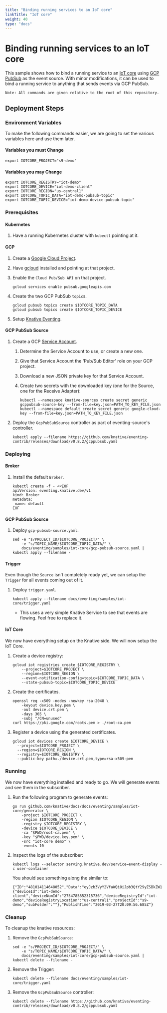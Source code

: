 ```yaml
---
title: "Binding running services to an IoT core"
linkTitle: "IoT core"
weight: 40
type: "docs"
---
```


# Binding running services to an IoT core

This sample shows how to bind a running service to an
[IoT core](https://cloud.google.com/iot-core/) using
[GCP PubSub](https://cloud.google.com/pubsub/) as the event source. With minor
modifications, it can be used to bind a running service to anything that sends
events via GCP PubSub.

```
Note: All commands are given relative to the root of this repository.
```

## Deployment Steps

### Environment Variables

To make the following commands easier, we are going to set the various variables
here and use them later.

#### Variables you must Change

```shell
export IOTCORE_PROJECT="s9-demo"
```

#### Variables you may Change

```shell
export IOTCORE_REGISTRY="iot-demo"
export IOTCORE_DEVICE="iot-demo-client"
export IOTCORE_REGION="us-central1"
export IOTCORE_TOPIC_DATA="iot-demo-pubsub-topic"
export IOTCORE_TOPIC_DEVICE="iot-demo-device-pubsub-topic"
```

### Prerequisites

#### Kubernetes

1.  Have a running Kubernetes cluster with `kubectl` pointing at it.

#### GCP

1.  Create a
    [Google Cloud Project](https://cloud.google.com/resource-manager/docs/creating-managing-projects).

1.  Have [gcloud](https://cloud.google.com/sdk/gcloud/) installed and pointing
    at that project.

1.  Enable the `Cloud Pub/Sub API` on that project.

    ```shell
    gcloud services enable pubsub.googleapis.com
    ```

1.  Create the two GCP PubSub `topic`s.

    ```shell
    gcloud pubsub topics create $IOTCORE_TOPIC_DATA
    gcloud pubsub topics create $IOTCORE_TOPIC_DEVICE
    ```

1.  Setup [Knative Eventing](../../../eventing).

#### GCP PubSub Source

1.  Create a GCP
    [Service Account](https://console.cloud.google.com/iam-admin/serviceaccounts/project).

    1.  Determine the Service Account to use, or create a new one.
    1.  Give that Service Account the 'Pub/Sub Editor' role on your GCP project.
    1.  Download a new JSON private key for that Service Account.
    1.  Create two secrets with the downloaded key (one for the Source, one for
        the Receive Adapter):

        ```shell
        kubectl --namespace knative-sources create secret generic gcppubsub-source-key --from-file=key.json=PATH_TO_KEY_FILE.json
        kubectl --namespace default create secret generic google-cloud-key --from-file=key.json=PATH_TO_KEY_FILE.json
        ```

1.  Deploy the `GcpPubSubSource` controller as part of eventing-source's
    controller.

    ```shell
    kubectl apply --filename https://github.com/knative/eventing-contrib/releases/download/v0.8.2/gcppubsub.yaml
    ```

### Deploying

#### Broker

1. Install the default `Broker`.

   ```shell
   kubectl create -f - <<EOF
   apiVersion: eventing.knative.dev/v1
   kind: Broker
   metadata:
    name: default
   EOF
   ```

#### GCP PubSub Source

1.  Deploy `gcp-pubsub-source.yaml`.

    ```shell
    sed -e "s/PROJECT_ID/$IOTCORE_PROJECT/" \
        -e "s/TOPIC_NAME/$IOTCORE_TOPIC_DATA/" \
        docs/eventing/samples/iot-core/gcp-pubsub-source.yaml |
    kubectl apply --filename -
    ```

#### Trigger

Even though the `Source` isn't completely ready yet, we can setup the `Trigger`
for all events coming out of it.

1.  Deploy `trigger.yaml`.

    ```shell
    kubectl apply --filename docs/eventing/samples/iot-core/trigger.yaml
    ```

    - This uses a very simple Knative Service to see that events are flowing.
      Feel free to replace it.

#### IoT Core

We now have everything setup on the Knative side. We will now setup the IoT
Core.

1.  Create a device registry:

    ```shell
    gcloud iot registries create $IOTCORE_REGISTRY \
        --project=$IOTCORE_PROJECT \
        --region=$IOTCORE_REGION \
        --event-notification-config=topic=$IOTCORE_TOPIC_DATA \
        --state-pubsub-topic=$IOTCORE_TOPIC_DEVICE
    ```

1.  Create the certificates.

    ```shell
    openssl req -x509 -nodes -newkey rsa:2048 \
        -keyout device.key.pem \
        -out device.crt.pem \
        -days 365 \
        -subj "/CN=unused"
    curl https://pki.google.com/roots.pem > ./root-ca.pem
    ```

1.  Register a device using the generated certificates.

    ```shell
    gcloud iot devices create $IOTCORE_DEVICE \
      --project=$IOTCORE_PROJECT \
      --region=$IOTCORE_REGION \
      --registry=$IOTCORE_REGISTRY \
      --public-key path=./device.crt.pem,type=rsa-x509-pem
    ```

### Running

We now have everything installed and ready to go. We will generate events and
see them in the subscriber.

1.  Run the following program to generate events:

    ```shell
    go run github.com/knative/docs/docs/eventing/samples/iot-core/generator \
        -project $IOTCORE_PROJECT \
        -region $IOTCORE_REGION \
        -registry $IOTCORE_REGISTRY \
        -device $IOTCORE_DEVICE \
        -ca "$PWD/root-ca.pem" \
        -key "$PWD/device.key.pem" \
        -src "iot-core demo" \
        -events 10
    ```

1.  Inspect the logs of the subscriber:

    ```shell
    kubectl logs --selector serving.knative.dev/service=event-display -c user-container
    ```

    You should see something along the similar to:

    ```shell
    {"ID":"481014114648052","Data":"eyJzb3VyY2VfaWQiOiJpb3QtY29yZSBkZW1vIiwiZXZlbnRfaWQiOiJlaWQtMzI3MjJiMzItZWU5Mi00YzZlLWEzOTgtNDlmYjRkYWYyNGE1IiwiZXZlbnRfdHMiOjE1NTM3MTczOTYsIm1ldHJpYyI6MC4xMzY1MjI5OH0=","Attributes":{"deviceId":"iot-demo-client","deviceNumId":"2754785852315736","deviceRegistryId":"iot-demo","deviceRegistryLocation":"us-central1","projectId":"s9-demo","subFolder":""},"PublishTime":"2019-03-27T20:09:56.685Z"}
    ```

### Cleanup

To cleanup the knative resources:

1.  Remove the `GcpPubSubSource`:

    ```shell
    sed -e "s/PROJECT_ID/$IOTCORE_PROJECT/" \
        -e "s/TOPIC_NAME/$IOTCORE_TOPIC_DATA/" \
        docs/eventing/samples/iot-core/gcp-pubsub-source.yaml |
    kubectl delete --filename -
    ```

1.  Remove the Trigger:

    ```shell
    kubectl delete --filename docs/eventing/samples/iot-core/trigger.yaml
    ```

1.  Remove the `GcpPubSubSource` controller:

    ```shell
    kubectl delete --filename https://github.com/knative/eventing-contrib/releases/download/v0.8.2/gcppubsub.yaml
    ```
